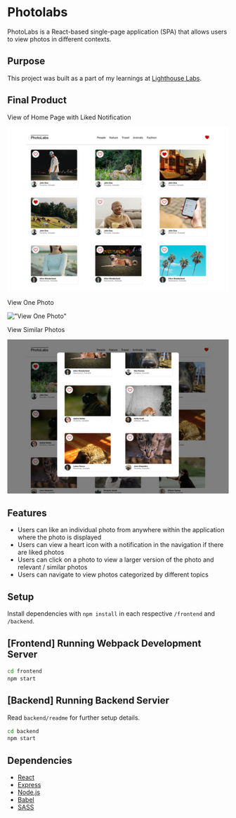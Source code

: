 # Photolabs
PhotoLabs is a React-based single-page application (SPA) that allows users to view photos in different contexts. 

## Purpose

This project was built as a part of my learnings at [Lighthouse Labs](https://www.lighthouselabs.ca).

## Final Product
View of Home Page with Liked Notification

!["View of Home Page with Liked Notification"](docs/home.png)

View One Photo

!["View One Photo"](docs/one_photo.png)

View Similar Photos

!["View Similar Photos"](docs/similar_photos.png)

## Features
- Users can like an individual photo from anywhere within the application where the photo is displayed
- Users can view a heart icon with a notification in the navigation if there are liked photos
- Users can click on a photo to view a larger version of the photo and relevant / similar photos
- Users can navigate to view photos categorized by different topics

## Setup

Install dependencies with `npm install` in each respective `/frontend` and `/backend`.

## [Frontend] Running Webpack Development Server

```sh
cd frontend
npm start
```

## [Backend] Running Backend Servier

Read `backend/readme` for further setup details.

```sh
cd backend
npm start
```

## Dependencies

- [React](https://react.dev)
- [Express](https://expressjs.com)
- [Node.js](https://nodejs.org)
- [Babel](https://babeljs.io/)
- [SASS](https://www.npmjs.com/package/sass)
